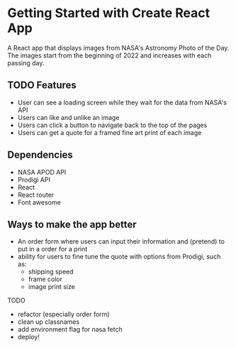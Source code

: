 # Getting Started with Create React App

A React app that displays images from NASA's Astronomy Photo of the Day.
The images start from the beginning of 2022 and increases with each passing day.

## TODO Features

- User can see a loading screen while they wait for the data from NASA's API
- Users can like and unlike an image
- Users can click a button to navigate back to the top of the pages
- Users can get a quote for a framed fine art print of each image

## Dependencies

- NASA APOD API
- Prodigi API
- React
- React router
- Font awesome

## Ways to make the app better

- An order form where users can input their information and (pretend) to put in a order for a print
- ability for users to fine tune the quote with options from Prodigi, such as:
  - shipping speed
  - frame color
  - image print size

TODO

- refactor (especially order form)
- clean up classnames
- add environment flag for nasa fetch
- deploy!
